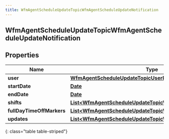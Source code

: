 ```yaml
---
title: WfmAgentScheduleUpdateTopicWfmAgentScheduleUpdateNotification
---
```

## WfmAgentScheduleUpdateTopicWfmAgentScheduleUpdateNotification


## Properties

| Name | Type | Description | Notes |
| ------------ | ------------- | ------------- | ------------- |
| **user** | <!----><!---->[**WfmAgentScheduleUpdateTopicUserReference**](WfmAgentScheduleUpdateTopicUserReference.html)<!----> |  |  [optional] |
| **startDate** | <!----><!---->[**Date**](Date.html)<!----> |  |  [optional] |
| **endDate** | <!----><!---->[**Date**](Date.html)<!----> |  |  [optional] |
| **shifts** | <!----><!---->[**List&lt;WfmAgentScheduleUpdateTopicWfmScheduleShift&gt;**](WfmAgentScheduleUpdateTopicWfmScheduleShift.html)<!----> |  |  [optional] |
| **fullDayTimeOffMarkers** | <!----><!---->[**List&lt;WfmAgentScheduleUpdateTopicWfmFullDayTimeOffMarker&gt;**](WfmAgentScheduleUpdateTopicWfmFullDayTimeOffMarker.html)<!----> |  |  [optional] |
| **updates** | <!----><!---->[**List&lt;WfmAgentScheduleUpdateTopicWfmAgentScheduleUpdate&gt;**](WfmAgentScheduleUpdateTopicWfmAgentScheduleUpdate.html)<!----> |  |  [optional] |
{: class="table table-striped"}



